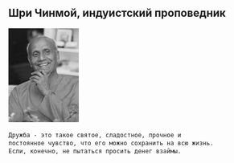 <!--2016-04-17 10:11:09-->
## Шри Чинмой, индуистский проповедник
<img src="./chinmoy.jpg">

    Дружба - это такое святое, сладостное, прочное и 
    постоянное чувство, что его можно сохранить на всю жизнь. 
    Если, конечно, не пытаться просить денег взаймы.